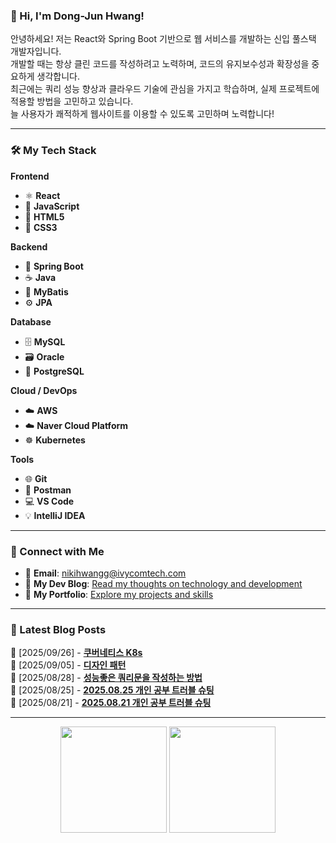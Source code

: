 ### 👋 Hi, I'm Dong-Jun Hwang!

안녕하세요! 저는 React와 Spring Boot 기반으로 웹 서비스를 개발하는 신입 풀스택 개발자입니다. <br/>
개발할 때는 항상 클린 코드를 작성하려고 노력하며, 코드의 유지보수성과 확장성을 중요하게 생각합니다. <br/>
최근에는 쿼리 성능 향상과 클라우드 기술에 관심을 가지고 학습하며, 실제 프로젝트에 적용할 방법을 고민하고 있습니다. <br/>
늘 사용자가 쾌적하게 웹사이트를 이용할 수 있도록 고민하며 노력합니다!

---

### 🛠️ My Tech Stack

**Frontend**
- ⚛️ **React**
- 📝 **JavaScript**
- 📄 **HTML5**
- 🎨 **CSS3**

**Backend**
- 🌿 **Spring Boot**
- ☕ **Java**
- 💾 **MyBatis**
- ⚙️ **JPA**

**Database**
- 🗄️ **MySQL**
- 🗃️ **Oracle**
- 🐘 **PostgreSQL**

**Cloud / DevOps**
- ☁️ **AWS**
- ☁️ **Naver Cloud Platform**
- ☸️ **Kubernetes**

**Tools**
- 🌐 **Git**
- 🚀 **Postman**
- 💻 **VS Code**
- 💡 **IntelliJ IDEA**

---

### 🔗 Connect with Me

- 📧 **Email**: nikihwangg@ivycomtech.com
- 📖 **My Dev Blog**: [Read my thoughts on technology and development](https://nikihwangg.tistory.com/)
- 💼 **My Portfolio**: [Explore my projects and skills](https://www.notion.so/226db2c782bb80f68617ed9ef0ff5991)

---

### 📝 Latest Blog Posts

<!--START_SECTION:blog-->
📝 [2025/09/26] - **[쿠버네티스 K8s](https://nikihwangg.tistory.com/151)**  <br/>
📝 [2025/09/05] - **[디자인 패턴](https://nikihwangg.tistory.com/149)**  <br/>
📝 [2025/08/28] - **[성능좋은 쿼리문을 작성하는 방법](https://nikihwangg.tistory.com/148)**  <br/>
📝 [2025/08/25] - **[2025.08.25 개인 공부 트러블 슈팅](https://nikihwangg.tistory.com/147)**  <br/>
📝 [2025/08/21] - **[2025.08.21 개인 공부 트러블 슈팅](https://nikihwangg.tistory.com/146)**  <br/>
<!--END_SECTION:blog-->

---

<p align="center">
  <img src="https://github-readme-stats.vercel.app/api?username=d5ngjun2&show_icons=true&hide_border=false&border_color=1e90ff&bg_color=ffffff&title_color=1e3c72&text_color=2a52be&icon_color=1e90ff&border_radius=15&custom_title=%20My%20GitHub%20Stats" height="170" />
  <img src="https://github-readme-stats.vercel.app/api/top-langs/?username=d5ngjun2&layout=compact&hide_border=false&border_color=1e90ff&bg_color=ffffff&title_color=1e3c72&text_color=2a52be&border_radius=15" height="170" />
</p>
